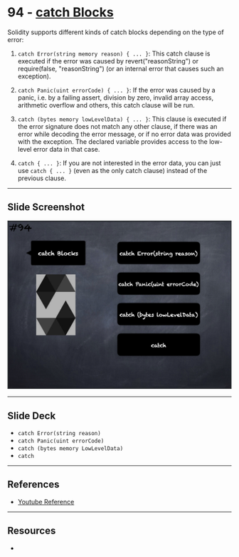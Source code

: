 # 94 - [catch Blocks](catch%20Blocks.md)
Solidity supports different kinds of catch blocks depending on the type of error:

1.  `catch Error(string memory reason) { ... }`: This catch clause is executed if the error was caused by revert("reasonString") or require(false, "reasonString") (or an internal error that causes such an exception).
    
2.  `catch Panic(uint errorCode) { ... }`: If the error was caused by a panic, i.e. by a failing assert, division by zero, invalid array access, arithmetic overflow and others, this catch clause will be run.
    
3.  `catch (bytes memory lowLevelData) { ... }`: This clause is executed if the error signature does not match any other clause, if there was an error while decoding the error message, or if no error data was provided with the exception. The declared variable provides access to the low-level error data in that case.
    
4.  `catch { ... }`: If you are not interested in the error data, you can just use `catch { ... }` (even as the only catch clause) instead of the previous clause.

___
## Slide Screenshot
![094.png](../images/solidity101/094.png)
___
## Slide Deck
- `catch Error(string reason)`
- `catch Panic(uint errorCode)`
- `catch (bytes memory LowLevelData)`
- `catch`
___
## References
- [Youtube Reference](https://youtu.be/_oN7XuyhoZA?t=1092)

___
## Resources
- 
